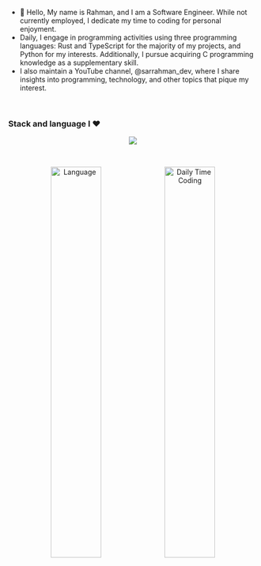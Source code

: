 - 👋 Hello, My name is Rahman, and I am a Software Engineer. While not currently employed, I dedicate my time to coding for personal enjoyment.
- Daily, I engage in programming activities using three programming languages: Rust and TypeScript for the majority of my projects, and Python for my interests. Additionally, I pursue acquiring C programming knowledge as a supplementary skill.
- I also maintain a YouTube channel, @sarrahman_dev, where I share insights into programming, technology, and other topics that pique my interest.

<br />

### Stack and language I ❤️

<p align="center">
    <img src="https://skillicons.dev/icons?i=ts,js,rust,py,go,c,cpp,haskell,html,css,nestjs,nextjs,express,actix,tauri,fastapi,flask,tailwind,mongodb,postgres,sqlite,redis,supabase,firebase,rabbitmq,aws,docker,nodejs,nginx,neovim" />
</p>

<br />

<p align="center">
  <img src="https://wakatime.com/share/@sarrahman/3cbfb112-238c-4c18-9135-2432da271fc9.svg" alt="Language" style="width: 45%;" />
  <img src="https://wakatime.com/share/@73ac8ea1-ee1f-493b-9d6b-f6d13bcd7c7f/14adb106-f845-48c1-af01-b424e115596f.svg" alt="Daily Time Coding" style="width: 45%;"/>
</p>

